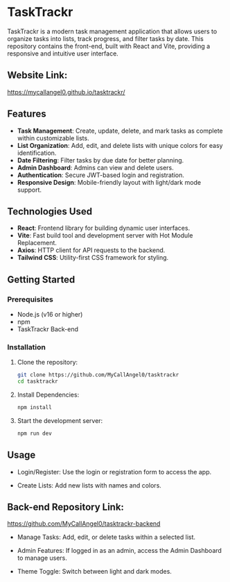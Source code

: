 # TaskTrackr

TaskTrackr is a modern task management application that allows users to organize tasks into lists, track progress, and filter tasks by date. This repository contains the front-end, built with React and Vite, providing a responsive and intuitive user interface.

## Website Link:

https://mycallangel0.github.io/tasktrackr/

## Features
- **Task Management**: Create, update, delete, and mark tasks as complete within customizable lists.
- **List Organization**: Add, edit, and delete lists with unique colors for easy identification.
- **Date Filtering**: Filter tasks by due date for better planning.
- **Admin Dashboard**: Admins can view and delete users.
- **Authentication**: Secure JWT-based login and registration.
- **Responsive Design**: Mobile-friendly layout with light/dark mode support.

## Technologies Used
- **React**: Frontend library for building dynamic user interfaces.
- **Vite**: Fast build tool and development server with Hot Module Replacement.
- **Axios**: HTTP client for API requests to the backend.
- **Tailwind CSS**: Utility-first CSS framework for styling.

## Getting Started

### Prerequisites
- Node.js (v16 or higher)
- npm
- TaskTrackr Back-end

### Installation
1. Clone the repository:
   ```bash
   git clone https://github.com/MyCallAngel0/tasktrackr
   cd tasktrackr
   ```

2. Install Dependencies:
    ```bash
    npm install
    ```
3. Start the development server:
    ```bash
    npm run dev
    ```
## Usage
- Login/Register: Use the login or registration form to access the app.

- Create Lists: Add new lists with names and colors.


## Back-end Repository Link:
https://github.com/MyCallAngel0/tasktrackr-backend

- Manage Tasks: Add, edit, or delete tasks within a selected list.

- Admin Features: If logged in as an admin, access the Admin Dashboard to manage users.

- Theme Toggle: Switch between light and dark modes.

